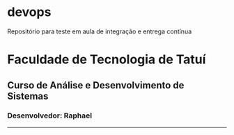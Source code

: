 # devops
Repositório para teste em aula de integração e entrega contínua

# Faculdade de Tecnologia de Tatuí

## Curso de Análise e Desenvolvimento de Sistemas

### Desenvolvedor: Raphael
---